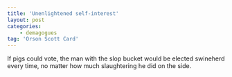 ```yaml
---
title: 'Unenlightened self-interest'
layout: post
categories:
    - demagogues
tag: 'Orson Scott Card'
---
```


If pigs could vote, the man with the slop bucket would be elected swineherd every time, no matter how much slaughtering he did on the side.